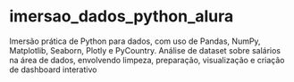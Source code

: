 # imersao_dados_python_alura
Imersão prática de Python para dados, com uso de Pandas, NumPy, Matplotlib, Seaborn, Plotly e PyCountry. Análise de dataset sobre salários na área de dados, envolvendo limpeza, preparação, visualização e criação de dashboard interativo
